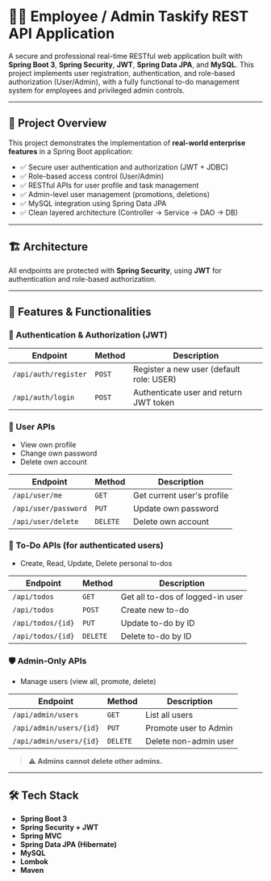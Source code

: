 # 🧑‍💼 Employee / Admin Taskify REST API Application

A secure and professional real-time RESTful web application built with **Spring Boot 3**, **Spring Security**, **JWT**, **Spring Data JPA**, and **MySQL**. This project implements user registration, authentication, and role-based authorization (User/Admin), with a fully functional to-do management system for employees and privileged admin controls.

---

## 🚀 Project Overview

This project demonstrates the implementation of **real-world enterprise features** in a Spring Boot application:

- ✅ Secure user authentication and authorization (JWT + JDBC)
- ✅ Role-based access control (User/Admin)
- ✅ RESTful APIs for user profile and task management
- ✅ Admin-level user management (promotions, deletions)
- ✅ MySQL integration using Spring Data JPA
- ✅ Clean layered architecture (Controller → Service → DAO → DB)

---

## 🏗️ Architecture


All endpoints are protected with **Spring Security**, using **JWT** for authentication and role-based authorization.

---

## 🔐 Features & Functionalities

### 👤 Authentication & Authorization (JWT)

| Endpoint | Method | Description |
|---------|--------|-------------|
| `/api/auth/register` | `POST` | Register a new user (default role: USER) |
| `/api/auth/login`    | `POST` | Authenticate user and return JWT token |

### 👥 User APIs

- View own profile
- Change own password
- Delete own account

| Endpoint | Method | Description |
|----------|--------|-------------|
| `/api/user/me`       | `GET`    | Get current user's profile |
| `/api/user/password` | `PUT`    | Update own password |
| `/api/user/delete`   | `DELETE` | Delete own account |

### 📝 To-Do APIs (for authenticated users)

- Create, Read, Update, Delete personal to-dos

| Endpoint | Method | Description |
|----------|--------|-------------|
| `/api/todos`         | `GET`    | Get all to-dos of logged-in user |
| `/api/todos`         | `POST`   | Create new to-do |
| `/api/todos/{id}`    | `PUT`    | Update to-do by ID |
| `/api/todos/{id}`    | `DELETE` | Delete to-do by ID |

### 🛡️ Admin-Only APIs

- Manage users (view all, promote, delete)

| Endpoint | Method | Description |
|----------|--------|-------------|
| `/api/admin/users`        | `GET`    | List all users |
| `/api/admin/users/{id}`   | `PUT`    | Promote user to Admin |
| `/api/admin/users/{id}`   | `DELETE` | Delete non-admin user |

> ⚠️ **Admins cannot delete other admins.**

---

## 🛠️ Tech Stack

- **Spring Boot 3**
- **Spring Security + JWT**
- **Spring MVC**
- **Spring Data JPA (Hibernate)**
- **MySQL**
- **Lombok**
- **Maven**



